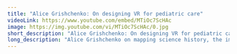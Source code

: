```yaml
---
title: "Alice Grishchenko: On designing VR for pediatric care"
videoLink: https://www.youtube.com/embed/MTiOc7ScHAc
image: https://img.youtube.com/vi/MTiOc7ScHAc/0.jpg
short_description: "Alice Grishchenko: On designing VR for pediatric care"
long_description: "Alice Grishchenko on mapping science history, the importance of cross-disciplinary collaboration, and designing VR environments for pediatric care with [Little Seed’s Voxel Bay](https://littleseed.io/voxelbay/)."
---
```

